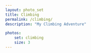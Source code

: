 ```yaml
---
layout: photo_set
title: Climbing
permalink: /climbing/
description: "My Climbing Adventure"

photos:
    set: climbing
    size: 3
---
```

